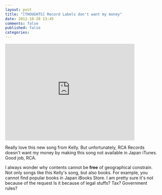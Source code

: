 ```yaml
---
layout: post
title: "[THOUGHTS] Record Labels don't want my money"
date: 2012-10-28 13:45
comments: false
published: false
categories: 
---
```

<div class="video-container">
<iframe width="420" height="315" src="http://www.youtube.com/embed/sRuroUDWIVQ" frameborder="0" allowfullscreen></iframe>
</div>

Really love this new song from Kelly. But unfortunately, RCA Records doesn't want my money by making this song not available in Japan iTunes. Good job, RCA.

I always wonder why contents cannot be **free** of geographical constrain. Not only songs like this Kelly's song, but also books. For example, you cannot find popular books in Japan iBooks Store. I am pretty sure it's not because of the request Is it because of legal stuffs? Tax? Government rules? 